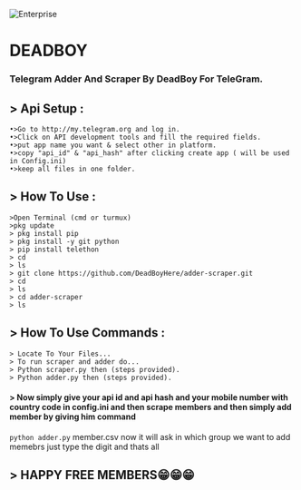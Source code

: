 ![Enterprise](https://telegra.ph/file/0432877a90a3acaaeebba.jpg)
# DEADBOY
### Telegram Adder And Scraper By **DeadBoy** For TeleGram.

## > Api Setup :
```
•>Go to http://my.telegram.org and log in.
•>Click on API development tools and fill the required fields.
•>put app name you want & select other in platform.
•>copy "api_id" & "api_hash" after clicking create app ( will be used in Config.ini)
•>keep all files in one folder.
```
## > How To Use :
```
>Open Terminal (cmd or turmux)
>pkg update
> pkg install pip
> pkg install -y git python
> pip install telethon
> cd
> ls
> git clone https://github.com/DeadBoyHere/adder-scraper.git
> cd
> ls
> cd adder-scraper
> ls
```
## > How To Use Commands :
```
> Locate To Your Files...
> To run scraper and adder do...
> Python scraper.py then (steps provided).
> Python adder.py then (steps provided).
```

#### > Now simply give your api id and api hash and your mobile number with country code in config.ini and then scrape members and then simply add member by giving him command 
``python adder.py`` member.csv now it will ask in which group we want to add memebrs just type the digit and thats all 

## > HAPPY FREE MEMBERS😁😁😁

